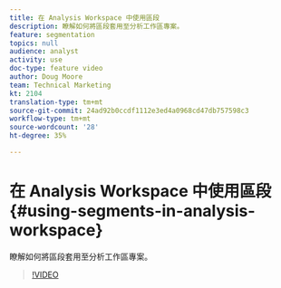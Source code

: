 ```yaml
---
title: 在 Analysis Workspace 中使用區段
description: 瞭解如何將區段套用至分析工作區專案。
feature: segmentation
topics: null
audience: analyst
activity: use
doc-type: feature video
author: Doug Moore
team: Technical Marketing
kt: 2104
translation-type: tm+mt
source-git-commit: 24ad92b0ccdf1112e3ed4a0968cd47db757598c3
workflow-type: tm+mt
source-wordcount: '28'
ht-degree: 35%

---
```



# 在 Analysis Workspace 中使用區段 {#using-segments-in-analysis-workspace}

瞭解如何將區段套用至分析工作區專案。

>[!VIDEO](https://video.tv.adobe.com/v/23977/?quality=12)